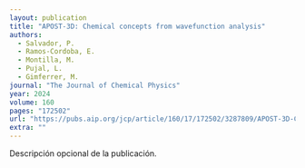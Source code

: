 ```yaml
---
layout: publication
title: "APOST-3D: Chemical concepts from wavefunction analysis"
authors:
  - Salvador, P.
  - Ramos-Cordoba, E.
  - Montilla, M.
  - Pujal, L.
  - Gimferrer, M.
journal: "The Journal of Chemical Physics"
year: 2024
volume: 160
pages: "172502"
url: "https://pubs.aip.org/jcp/article/160/17/172502/3287809/APOST-3D-Chemical-concepts-from-wavefunction"
extra: ""
---
```


Descripción opcional de la publicación.
